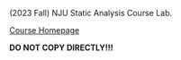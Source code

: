 (2023 Fall) NJU Static Analysis Course Lab.

[Course Homepage](https://tai-e.pascal-lab.net/intro/overview.html)

**DO NOT COPY DIRECTLY!!!**